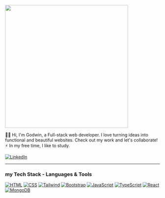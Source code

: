 
<img src="https://media.giphy.com/media/WUlplcMpOCEmTGBtBW/giphy.gif" width="400" align="center"> 

👨‍💻
Hi, I'm Godwin, a Full-stack web developer. I love turning ideas into functional and beautiful websites. Check out my work and let's collaborate!  
 :zap: In my free time, I like to study.

 [![LinkedIn](https://img.shields.io/badge/LinkedIn-0077B5?style=for-the-badge&logo=linkedin&logoColor=white)](https://www.linkedin.com/in/godwinona007/)

---


### my Tech Stack - Languages & Tools


[![HTML](https://img.shields.io/badge/HTML5-E34F26.svg?style=for-the-badge&logo=HTML5&logoColor=white)]()
[![CSS](https://img.shields.io/badge/CSS3-1572B6.svg?style=for-the-badge&logo=CSS3&logoColor=white)]()
[![Tailwind](https://img.shields.io/badge/Tailwind%20CSS-06B6D4.svg?style=for-the-badge&logo=Tailwind-CSS&logoColor=white)]()
[![Bootstrap](https://img.shields.io/badge/Bootstrap-7952B3.svg?style=for-the-badge&logo=Bootstrap&logoColor=white)]()
[![JavaScript](https://img.shields.io/badge/JavaScript-F7DF1E.svg?style=for-the-badge&logo=JavaScript&logoColor=black)]()
[![TypeScript](https://img.shields.io/badge/TypeScript-3178C6.svg?style=for-the-badge&logo=TypeScript&logoColor=white)]()
[![React](https://img.shields.io/badge/React-61DAFB.svg?style=for-the-badge&logo=React&logoColor=black)]()
[![MongoDB](https://img.shields.io/badge/MongoDB-47A248.svg?style=for-the-badge&logo=MongoDB&logoColor=white)]()







